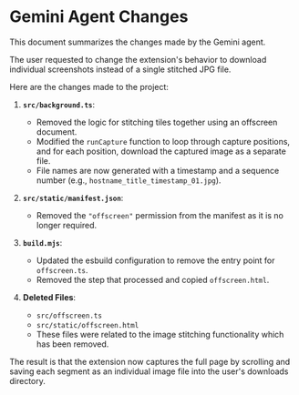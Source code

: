 # Gemini Agent Changes

This document summarizes the changes made by the Gemini agent.

The user requested to change the extension's behavior to download individual screenshots instead of a single stitched JPG file.

Here are the changes made to the project:

1.  **`src/background.ts`**:
    *   Removed the logic for stitching tiles together using an offscreen document.
    *   Modified the `runCapture` function to loop through capture positions, and for each position, download the captured image as a separate file.
    *   File names are now generated with a timestamp and a sequence number (e.g., `hostname_title_timestamp_01.jpg`).

2.  **`src/static/manifest.json`**:
    *   Removed the `"offscreen"` permission from the manifest as it is no longer required.

3.  **`build.mjs`**:
    *   Updated the esbuild configuration to remove the entry point for `offscreen.ts`.
    *   Removed the step that processed and copied `offscreen.html`.

4.  **Deleted Files**:
    *   `src/offscreen.ts`
    *   `src/static/offscreen.html`
    *   These files were related to the image stitching functionality which has been removed.

The result is that the extension now captures the full page by scrolling and saving each segment as an individual image file into the user's downloads directory.
